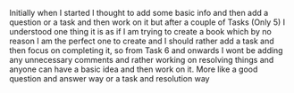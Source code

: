 Initially when I started I thought to add some basic info and then add a question or a task and then work on it but after a couple of Tasks (Only 5) I understood one thing it is as if I am trying to create a book which by no reason I am the perfect one to create and I should rather add a task and then focus on completing it, so from Task 6 and onwards I wont be adding any unnecessary comments and rather working on resolving things and anyone can have a basic idea and then work on it. More like a good question and answer way or a task and resolution way
